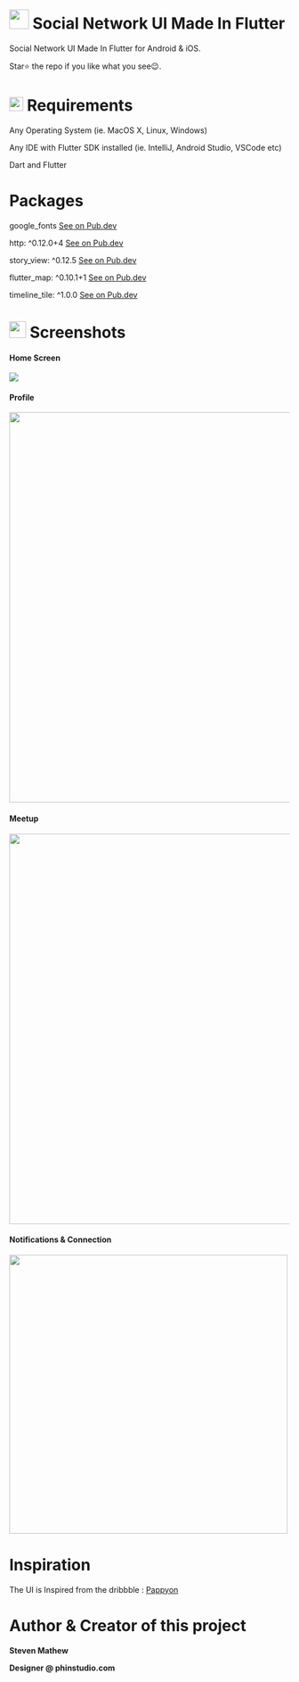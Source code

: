 # <img src="https://github.com/stevie1mat/Social-Network-UI-Made-In-Flutter/blob/main/images/logo.png" width="35"> Social Network UI Made In Flutter
 
 Social Network UI Made In Flutter for Android & iOS. 
 
 Star⭐ the repo if you like what you see😉.

# <img src="https://cdn.freebiesupply.com/logos/large/2x/visual-studio-code-logo-png-transparent.png" width="25"> Requirements
Any Operating System (ie. MacOS X, Linux, Windows)

Any IDE with Flutter SDK installed (ie. IntelliJ, Android Studio, VSCode etc)

Dart and Flutter

# Packages

google_fonts
<a href="https://pub.dev/packages/google_fonts">See on Pub.dev</a>

http: ^0.12.0+4
<a href="https://pub.dev/packages/http">See on Pub.dev</a>

story_view: ^0.12.5
<a href="https://pub.dev/packages/story_view">See on Pub.dev</a>

flutter_map: ^0.10.1+1
<a href="https://pub.dev/packages/flutter_map">See on Pub.dev</a>

timeline_tile: ^1.0.0
<a href="https://pub.dev/packages/timeline_tile">See on Pub.dev</a>

# <img src="https://lh3.googleusercontent.com/proxy/HwEXMLoa07VEI7MariVVdAF0MJxeYOGX1bil-9Q-g7JHjXKM19w1m7vsqsLcsENWPMRSWx-bwvD4GzI086DlUMpHBxHAHVh520t65ykx9mVA4MvQMtFa2eP6FkfLJVjbqE8dI2eo" width="30"> Screenshots

<h4>Home Screen</h4>
<img src="https://github.com/stevie1mat/Social-Network-UI-Made-In-Flutter/blob/main/homewithstatus.png">

<h4>Profile</h4>
<img src="https://github.com/stevie1mat/Social-Network-UI-Made-In-Flutter/blob/main/profile.png" width="700">

<h4>Meetup</h4>
<img src="https://github.com/stevie1mat/Social-Network-UI-Made-In-Flutter/blob/main/meetup.png" width="700">

<h4>Notifications & Connection</h4>
<img src="https://github.com/stevie1mat/Social-Network-UI-Made-In-Flutter/blob/main/notificationandconnection.png" width="500">

# Inspiration

The UI is Inspired from the dribbble :
<a href="https://dribbble.com/shots/14355537-Pappyon">Pappyon</a>

# Author & Creator of this project

<b>Steven Mathew<b>
 
Designer @ phinstudio.com
